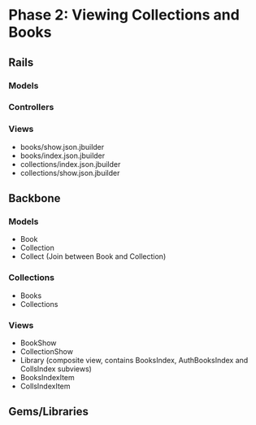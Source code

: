 # Phase 2: Viewing Collections and Books

## Rails
### Models

### Controllers

### Views
* books/show.json.jbuilder
* books/index.json.jbuilder
* collections/index.json.jbuilder
* collections/show.json.jbuilder

## Backbone
### Models
* Book
* Collection
* Collect (Join between Book and Collection)

### Collections
* Books
* Collections

### Views
* BookShow
* CollectionShow
* Library (composite view, contains BooksIndex, AuthBooksIndex and CollsIndex subviews)
* BooksIndexItem
* CollsIndexItem

## Gems/Libraries
